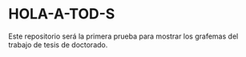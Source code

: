 # HOLA-A-TOD-S
Este repositorio será la primera prueba para mostrar los grafemas del trabajo de tesis de doctorado. 
